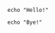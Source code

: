 ```shell @background.sleep 3s
echo "Hello!"
```

<!--
```shell
echo "This is a hidden script!"
```
-->

```shell
echo "Bye!"
```